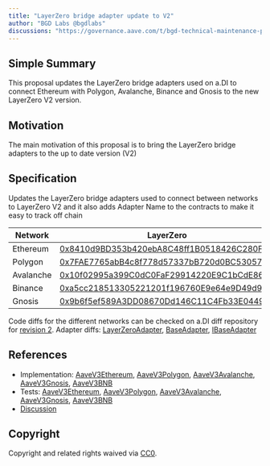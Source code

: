 ```yaml
---
title: "LayerZero bridge adapter update to V2"
author: "BGD Labs @bgdlabs"
discussions: "https://governance.aave.com/t/bgd-technical-maintenance-proposals/15274/29"
---
```


## Simple Summary

This proposal updates the LayerZero bridge adapters used on a.DI to connect Ethereum with Polygon, Avalanche, Binance and Gnosis to the new
LayerZero V2 version.

## Motivation

The main motivation of this proposal is to bring the LayerZero bridge adapters to the up to date version (V2)

## Specification

Updates the LayerZero bridge adapters used to connect between networks to LayerZero V2 and it also adds Adapter Name to the contracts
to make it easy to track off chain

| Network   | LayerZero                                                                                                                |
| --------- | ------------------------------------------------------------------------------------------------------------------------ |
| Ethereum  | [0x8410d9BD353b420ebA8C48ff1B0518426C280FCC](https://etherscan.io/address/0x8410d9BD353b420ebA8C48ff1B0518426C280FCC)    |
| Polygon   | [0x7FAE7765abB4c8f778d57337bB720d0BC53057e3](https://polygonscan.com/address/0x7FAE7765abB4c8f778d57337bB720d0BC53057e3) |
| Avalanche | [0x10f02995a399C0dC0FaF29914220E9C1bCdE8640](https://snowscan.xyz/address/0x10f02995a399C0dC0FaF29914220E9C1bCdE8640)    |
| Binance   | [0xa5cc218513305221201f196760E9e64e9D49d98A](https://bscscan.com/address/0xa5cc218513305221201f196760E9e64e9D49d98A)     |
| Gnosis    | [0x9b6f5ef589A3DD08670Dd146C11C4Fb33E04494F](https://gnosisscan.io/address/0x9b6f5ef589A3DD08670Dd146C11C4Fb33E04494F)   |

Code diffs for the different networks can be checked on a.DI diff repository for [revision 2](https://github.com/bgd-labs/aDI-diffs/tree/main/diffs/rev2).
Adapter diffs: [LayerZeroAdapter](https://github.com/bgd-labs/aDI-diffs/tree/main/diffs/rev2/layerzero), [BaseAdapter](https://github.com/bgd-labs/aDI-diffs/tree/main/diffs/rev2/base_adapter), [IBaseAdapter](https://github.com/bgd-labs/aDI-diffs/tree/main/diffs/rev2/i_base_adapter)

## References

- Implementation: [AaveV3Ethereum](https://github.com/bgd-labs/aave-proposals-v3/blob/main/src/20240322_Multi_LayerZeroBridgeAdapterUpdateToV2/AaveV3Ethereum_LayerZeroBridgeAdapterUpdateToV2_20240322.sol), [AaveV3Polygon](https://github.com/bgd-labs/aave-proposals-v3/blob/main/src/20240322_Multi_LayerZeroBridgeAdapterUpdateToV2/AaveV3Polygon_LayerZeroBridgeAdapterUpdateToV2_20240322.sol), [AaveV3Avalanche](https://github.com/bgd-labs/aave-proposals-v3/blob/main/src/20240322_Multi_LayerZeroBridgeAdapterUpdateToV2/AaveV3Avalanche_LayerZeroBridgeAdapterUpdateToV2_20240322.sol), [AaveV3Gnosis](https://github.com/bgd-labs/aave-proposals-v3/blob/main/src/20240322_Multi_LayerZeroBridgeAdapterUpdateToV2/AaveV3Gnosis_LayerZeroBridgeAdapterUpdateToV2_20240322.sol), [AaveV3BNB](https://github.com/bgd-labs/aave-proposals-v3/blob/main/src/20240322_Multi_LayerZeroBridgeAdapterUpdateToV2/AaveV3BNB_LayerZeroBridgeAdapterUpdateToV2_20240322.sol)
- Tests: [AaveV3Ethereum](https://github.com/bgd-labs/aave-proposals-v3/blob/main/src/20240322_Multi_LayerZeroBridgeAdapterUpdateToV2/AaveV3Ethereum_LayerZeroBridgeAdapterUpdateToV2_20240322.t.sol), [AaveV3Polygon](https://github.com/bgd-labs/aave-proposals-v3/blob/main/src/20240322_Multi_LayerZeroBridgeAdapterUpdateToV2/AaveV3Polygon_LayerZeroBridgeAdapterUpdateToV2_20240322.t.sol), [AaveV3Avalanche](https://github.com/bgd-labs/aave-proposals-v3/blob/main/src/20240322_Multi_LayerZeroBridgeAdapterUpdateToV2/AaveV3Avalanche_LayerZeroBridgeAdapterUpdateToV2_20240322.t.sol), [AaveV3Gnosis](https://github.com/bgd-labs/aave-proposals-v3/blob/main/src/20240322_Multi_LayerZeroBridgeAdapterUpdateToV2/AaveV3Gnosis_LayerZeroBridgeAdapterUpdateToV2_20240322.t.sol), [AaveV3BNB](https://github.com/bgd-labs/aave-proposals-v3/blob/main/src/20240322_Multi_LayerZeroBridgeAdapterUpdateToV2/AaveV3BNB_LayerZeroBridgeAdapterUpdateToV2_20240322.t.sol)
- [Discussion](https://governance.aave.com/t/bgd-technical-maintenance-proposals/15274/29)

## Copyright

Copyright and related rights waived via [CC0](https://creativecommons.org/publicdomain/zero/1.0/).
